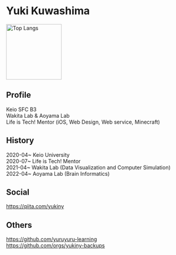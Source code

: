 # Yuki Kuwashima

<p align="left"> 
  <img alt="Top Langs" height="150px" src="https://github-readme-stats.vercel.app/api/top-langs/?username=yukiny0811&layout=compact&show_icons=true&theme=radical&langs_count=8" />
<!--   <img alt="github stats" height="150px" src="https://github-readme-stats.vercel.app/api?username=yukiny0811&count_private=true&theme=radical&show_icons=ture" /> -->
</p>

## Profile
Keio SFC B3   
Wakita Lab & Aoyama Lab    
Life is Tech! Mentor (iOS, Web Design, Web service, Minecraft)

## History
2020-04~ Keio University    
2020-07~ Life is Tech! Mentor       
2021-04~ Wakita Lab (Data Visualization and Computer Simulation)      
2022-04~ Aoyama Lab (Brain Informatics)    

## Social
https://qiita.com/yukiny

## Others
https://github.com/yuruyuru-learning    
https://github.com/orgs/yukiny-backups
